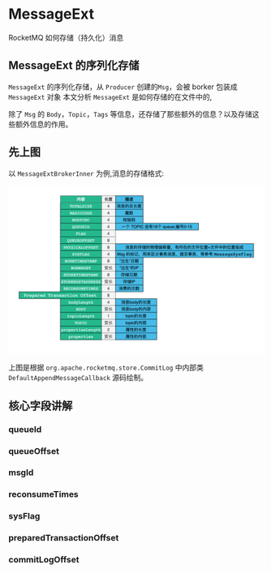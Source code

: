 # MessageExt

RocketMQ  如何存储（持久化）消息

## MessageExt 的序列化存储

`MessageExt` 的序列化存储，从 `Producer` 创建的`Msg`，会被 borker 包装成 `MessageExt` 对象 本文分析 `MessageExt` 是如何存储的在文件中的,

除了 `Msg` 的 `Body`，`Topic`，`Tags` 等信息，还存储了那些额外的信息？以及存储这些额外信息的作用。

## 先上图

以 `MessageExtBrokerInner` 为例,消息的存储格式:

![rocket-store-msg.png](./images/rocket-store-msg.png)

上图是根据 `org.apache.rocketmq.store.CommitLog` 中内部类 `DefaultAppendMessageCallback` 源码绘制。

## 核心字段讲解

### queueId

### queueOffset

### msgId

### reconsumeTimes

### sysFlag

### preparedTransactionOffset

### commitLogOffset